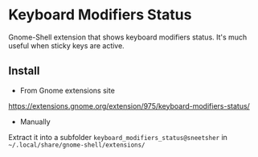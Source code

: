 # Keyboard Modifiers Status

 Gnome-Shell extension that shows keyboard modifiers status. It's much useful when sticky keys are active.
 
## Install

- From Gnome extensions site

 https://extensions.gnome.org/extension/975/keyboard-modifiers-status/

- Manually

 Extract it into a subfolder `keyboard_modifiers_status@sneetsher` in `~/.local/share/gnome-shell/extensions/`
